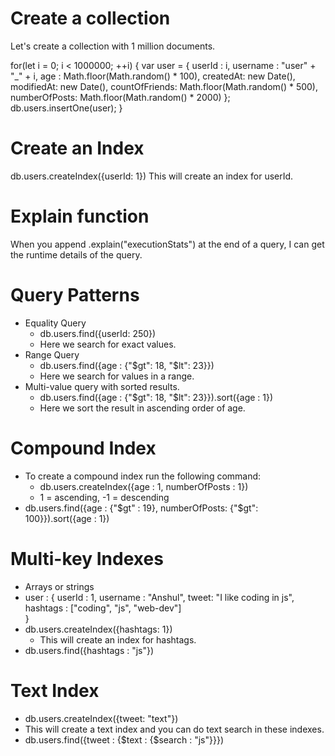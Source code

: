 # Create a collection
Let's create a collection with 1 million documents.

for(let i = 0; i < 1000000; ++i) {
    var user = {
        userId : i,
        username : "user" + "_" + i,
        age : Math.floor(Math.random() * 100),
        createdAt: new Date(),
        modifiedAt: new Date(),
        countOfFriends: Math.floor(Math.random() * 500),
        numberOfPosts: Math.floor(Math.random() * 2000) 
    };
    db.users.insertOne(user);
}

# Create an Index

db.users.createIndex({userId: 1})
This will create an index for userId.

# Explain function
When you append .explain("executionStats") at the end of a query, I can get the runtime details of the query.

# Query Patterns
- Equality Query
    - db.users.find({userId: 250})
    - Here we search for exact values.
- Range Query
    - db.users.find({age : {"$gt": 18, "$lt": 23}})
    - Here we search for values in a range.
- Multi-value query with sorted results.
    - db.users.find({age : {"$gt": 18, "$lt": 23}}).sort({age : 1})
    - Here we sort the result in ascending order of age.

# Compound Index
- To create a compound index run the following command:
    - db.users.createIndex({age : 1, numberOfPosts : 1})
    - 1 = ascending, -1 = descending
- db.users.find({age : {"$gt" : 19}, numberOfPosts: {"$gt": 100}}).sort({age : 1})

# Multi-key Indexes
- Arrays or strings
- user : {
    userId : 1,
    username : "Anshul",
    tweet: "I like coding in js",
    hashtags : ["coding", "js", "web-dev"]    
}
- db.users.createIndex({hashtags: 1})
    - This will create an index for hashtags.
- db.users.find({hashtags : "js"})

# Text Index
- db.users.createIndex({tweet: "text"})
- This will create a text index and you can do text search in these indexes.
- db.users.find({tweet : {$text : {$search : "js"}}})

